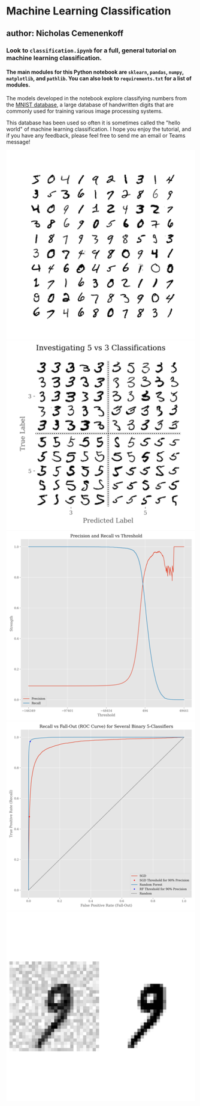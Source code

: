 # Machine Learning Classification
## author: Nicholas Cemenenkoff
### Look to `classification.ipynb` for a full, general tutorial on machine learning classification.
#### The main modules for this Python notebook are `sklearn`, `pandas`, `numpy`, `matplotlib`, and `pathlib`. You can also look to `requirements.txt` for a list of modules.

The models developed in the notebook explore classifying numbers from the [MNIST database](https://en.wikipedia.org/wiki/MNIST_database), a large database of handwritten digits that are commonly used for training various image processing systems.

This database has been used so often it is sometimes called the "hello world" of machine learning classification. I hope you enjoy the tutorial, and if you have any feedback, please feel free to send me an email or Teams message!

![100 digits](./images/100-digits.png)
![5s and 3s](./images/error-analysis-digits-plot.png)
![precision-vs-recall](./images/precision-vs-recall.png)
![recall-vs-fallout-comparison-plot](./images/recall-vs-fallout-comparison-plot.png)
![noisy-digit-example-plot](./images/noisy-digit-example-plot.png)